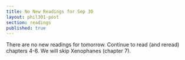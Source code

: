 ```yaml
---
title: No New Readings for Sep 30
layout: phil301-post
section: readings
published: true
---
```


There are no new readings for tomorrow. Continue to read (and reread) chapters 4-6. We will skip Xenophanes (chapter 7).